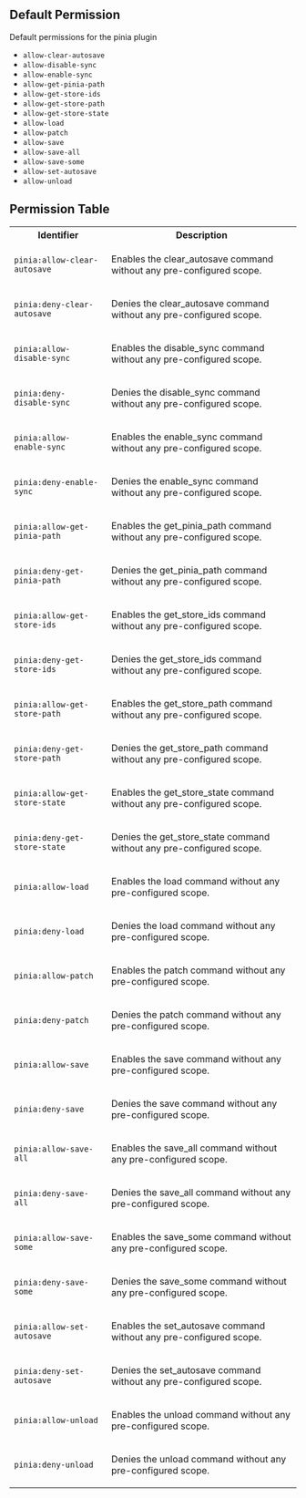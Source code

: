 ## Default Permission

Default permissions for the pinia plugin

- `allow-clear-autosave`
- `allow-disable-sync`
- `allow-enable-sync`
- `allow-get-pinia-path`
- `allow-get-store-ids`
- `allow-get-store-path`
- `allow-get-store-state`
- `allow-load`
- `allow-patch`
- `allow-save`
- `allow-save-all`
- `allow-save-some`
- `allow-set-autosave`
- `allow-unload`

## Permission Table 

<table>
<tr>
<th>Identifier</th>
<th>Description</th>
</tr>


<tr>
<td>

`pinia:allow-clear-autosave`

</td>
<td>

Enables the clear_autosave command without any pre-configured scope.

</td>
</tr>

<tr>
<td>

`pinia:deny-clear-autosave`

</td>
<td>

Denies the clear_autosave command without any pre-configured scope.

</td>
</tr>

<tr>
<td>

`pinia:allow-disable-sync`

</td>
<td>

Enables the disable_sync command without any pre-configured scope.

</td>
</tr>

<tr>
<td>

`pinia:deny-disable-sync`

</td>
<td>

Denies the disable_sync command without any pre-configured scope.

</td>
</tr>

<tr>
<td>

`pinia:allow-enable-sync`

</td>
<td>

Enables the enable_sync command without any pre-configured scope.

</td>
</tr>

<tr>
<td>

`pinia:deny-enable-sync`

</td>
<td>

Denies the enable_sync command without any pre-configured scope.

</td>
</tr>

<tr>
<td>

`pinia:allow-get-pinia-path`

</td>
<td>

Enables the get_pinia_path command without any pre-configured scope.

</td>
</tr>

<tr>
<td>

`pinia:deny-get-pinia-path`

</td>
<td>

Denies the get_pinia_path command without any pre-configured scope.

</td>
</tr>

<tr>
<td>

`pinia:allow-get-store-ids`

</td>
<td>

Enables the get_store_ids command without any pre-configured scope.

</td>
</tr>

<tr>
<td>

`pinia:deny-get-store-ids`

</td>
<td>

Denies the get_store_ids command without any pre-configured scope.

</td>
</tr>

<tr>
<td>

`pinia:allow-get-store-path`

</td>
<td>

Enables the get_store_path command without any pre-configured scope.

</td>
</tr>

<tr>
<td>

`pinia:deny-get-store-path`

</td>
<td>

Denies the get_store_path command without any pre-configured scope.

</td>
</tr>

<tr>
<td>

`pinia:allow-get-store-state`

</td>
<td>

Enables the get_store_state command without any pre-configured scope.

</td>
</tr>

<tr>
<td>

`pinia:deny-get-store-state`

</td>
<td>

Denies the get_store_state command without any pre-configured scope.

</td>
</tr>

<tr>
<td>

`pinia:allow-load`

</td>
<td>

Enables the load command without any pre-configured scope.

</td>
</tr>

<tr>
<td>

`pinia:deny-load`

</td>
<td>

Denies the load command without any pre-configured scope.

</td>
</tr>

<tr>
<td>

`pinia:allow-patch`

</td>
<td>

Enables the patch command without any pre-configured scope.

</td>
</tr>

<tr>
<td>

`pinia:deny-patch`

</td>
<td>

Denies the patch command without any pre-configured scope.

</td>
</tr>

<tr>
<td>

`pinia:allow-save`

</td>
<td>

Enables the save command without any pre-configured scope.

</td>
</tr>

<tr>
<td>

`pinia:deny-save`

</td>
<td>

Denies the save command without any pre-configured scope.

</td>
</tr>

<tr>
<td>

`pinia:allow-save-all`

</td>
<td>

Enables the save_all command without any pre-configured scope.

</td>
</tr>

<tr>
<td>

`pinia:deny-save-all`

</td>
<td>

Denies the save_all command without any pre-configured scope.

</td>
</tr>

<tr>
<td>

`pinia:allow-save-some`

</td>
<td>

Enables the save_some command without any pre-configured scope.

</td>
</tr>

<tr>
<td>

`pinia:deny-save-some`

</td>
<td>

Denies the save_some command without any pre-configured scope.

</td>
</tr>

<tr>
<td>

`pinia:allow-set-autosave`

</td>
<td>

Enables the set_autosave command without any pre-configured scope.

</td>
</tr>

<tr>
<td>

`pinia:deny-set-autosave`

</td>
<td>

Denies the set_autosave command without any pre-configured scope.

</td>
</tr>

<tr>
<td>

`pinia:allow-unload`

</td>
<td>

Enables the unload command without any pre-configured scope.

</td>
</tr>

<tr>
<td>

`pinia:deny-unload`

</td>
<td>

Denies the unload command without any pre-configured scope.

</td>
</tr>
</table>

